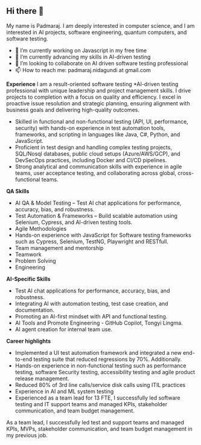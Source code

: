 ## Hi there 👋

My name is Padmaraj. I am deeply interested in computer science, and I am interested in AI projects, software engineering, quantum computers, and software testing.


- 🔭 I’m currently working on Javascript in my free time
- 🌱 I’m currently advancing my skills in AI-driven testing
- 👯 I’m looking to collaborate on AI driven software testing professional 
- 📫 How to reach me: padmaraj.nidagundi at gmail.com


<!--
**padmarajnidagundi/padmarajnidagundi** is a ✨ _special_ ✨ repository because its `README.md` (this file) appears on your GitHub profile.

Here are some ideas to get you started:

- 🔭 I’m currently working on ...
- 🌱 I’m currently learning ...
- 👯 I’m looking to collaborate on ...
- 🤔 I’m looking for help with ...
- 💬 Ask me about ...
- 📫 How to reach me: ...
- 😄 Pronouns: ...
- ⚡ Fun fact: ...
-->


**Experience**
I am a result-oriented software testing *AI-driven testing professional with unique leadership and project management skills. I drive projects to completion with a focus on quality and efficiency. I excel in proactive issue resolution and strategic planning, ensuring alignment with business goals and delivering high-quality outcomes.

- Skilled in functional and non-functional testing (API, UI, performance, security) with hands-on experience in test automation tools, frameworks, and scripting in languages like Java, C#, Python, and JavaScript.
- Proficient in test design and handling complex testing projects, SQL/Nosql databases, public cloud setups (Azure/AWS/GCP), and DevSecOps practices, including Docker and CI/CD pipelines.
- Strong analytical and communication skills with experience in agile teams, user acceptance testing, and collaborating across global, cross-functional teams.

**QA Skills**
- AI QA & Model Testing – Test AI chat applications for performance, accuracy, bias, and robustness. 
- Test Automation & Frameworks – Build scalable automation using Selenium, Cypress, and AI-driven testing tools.
- Agile Methodologies
- Hands-on experience with JavaScript for Software testing frameworks such as Cypress, Selenium, TestNG,  Playwright and RESTfull.
- Team management and mentorship
- Teamwork
- Problem Solving
- Engineering

**AI-Specific Skills**
- Test AI chat applications for performance, accuracy, bias, and robustness. 
- Integrating AI with automation testing, test case creation, and documentation.
- Promoting an AI-first mindset with API and functional testing.
- AI Tools and Promote Engineering -  GitHub Copilot, Tongyi Lingma.
- AI agent creation for internal team use.

**Career highlights**
- Implemented a UI test automation framework and integrated a new end-to-end testing suite that reduced regressions by 70%. Additionally.
- Hands-on experience in non-functional testing such as performance testing, software Security testing, accessibility testing and agile product release management.
- Reduced 80% of 3rd line calls/service disk calls using ITIL practices
- Experience in AI and ML system testing
- Experienced as a team lead for 13 FTE, I successfully led software testing and IT support teams and managed KPIs, stakeholder communication, and team budget management.

As a team lead, I successfully led test and support teams and managed KPIs, MVPs, stakeholder communication, and team budget management in my previous job.


